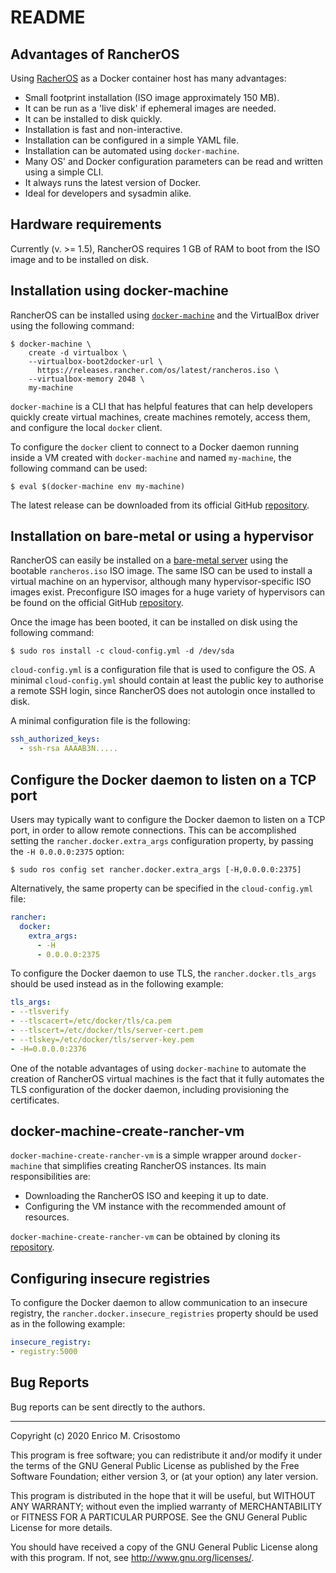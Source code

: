 README
======

Advantages of RancherOS
-----------------------

Using [RacherOS](https://rancher.com/rancher-os/) as a Docker container host has
many advantages:

* Small footprint installation (ISO image approximately 150 MB).
* It can be run as a 'live disk' if ephemeral images are needed.
* It can be installed to disk quickly.
* Installation is fast and non-interactive.
* Installation can be configured in a simple YAML file.
* Installation can be automated using `docker-machine`.
* Many OS' and Docker configuration parameters can be read and written using a
simple CLI.
* It always runs the latest version of Docker.
* Ideal for developers and sysadmin alike.

Hardware requirements
---------------------

Currently (v. >= 1.5), RancherOS requires 1 GB of RAM to boot from the ISO image
and to be installed on disk.

Installation using docker-machine
---------------------------------

RancherOS can be installed using
[`docker-machine`](https://docs.docker.com/machine/) and the VirtualBox driver
using the following command:

```shell script
$ docker-machine \
    create -d virtualbox \
    --virtualbox-boot2docker-url \
      https://releases.rancher.com/os/latest/rancheros.iso \
    --virtualbox-memory 2048 \
    my-machine
```

`docker-machine` is a CLI that has helpful features that can help developers
quickly create virtual machines, create machines remotely, access them, and
configure the local `docker` client.

To configure the `docker` client to connect to a Docker daemon running inside
a VM created with `docker-machine` and named `my-machine`, the following
command can be used:

```shell script
$ eval $(docker-machine env my-machine)
```

The latest release can be downloaded from its official GitHub
[repository](https://github.com/docker/machine/releases/).

Installation on bare-metal or using a hypervisor
------------------------------------------------

RancherOS can easily be installed on a [bare-metal
server](https://rancher.com/rancher-os/) using the bootable `rancheros.iso` ISO
image.  The same ISO can be used to install a virtual machine on an hypervisor,
although many hypervisor-specific ISO images exist.  Preconfigure ISO images for
a huge variety of hypervisors can be found on the official GitHub
[repository](https://github.com/rancher/os/releases/).

Once the image has been booted, it can be installed on disk using the following
command:

```shell script
$ sudo ros install -c cloud-config.yml -d /dev/sda
```

`cloud-config.yml` is a configuration file that is used to configure the OS.  A
minimal `cloud-config.yml` should contain at least the public key to authorise a
remote SSH login, since RancherOS does not autologin once installed to disk.

A minimal configuration file is the following:

```yaml
ssh_authorized_keys:
  - ssh-rsa AAAAB3N.....
```

Configure the Docker daemon to listen on a TCP port
---------------------------------------------------

Users may typically want to configure the Docker daemon to listen on a TCP port,
in order to allow remote connections.  This can be accomplished setting the
`rancher.docker.extra_args` configuration property, by passing the `-H
0.0.0.0:2375` option:

```shell script
$ sudo ros config set rancher.docker.extra_args [-H,0.0.0.0:2375]
```

Alternatively, the same property can be specified in the `cloud-config.yml`
file:

```yaml
rancher:
  docker:
    extra_args:
      - -H
      - 0.0.0.0:2375
```

To configure the Docker daemon to use TLS, the `rancher.docker.tls_args` should
be used instead as in the following example:

```yaml
tls_args:
- --tlsverify
- --tlscacert=/etc/docker/tls/ca.pem
- --tlscert=/etc/docker/tls/server-cert.pem
- --tlskey=/etc/docker/tls/server-key.pem
- -H=0.0.0.0:2376
```

One of the notable advantages of using `docker-machine` to automate the creation
of RancherOS virtual machines is the fact that it fully automates the TLS
configuration of the docker daemon, including provisioning the certificates.

docker-machine-create-rancher-vm
--------------------------------

`docker-machine-create-rancher-vm` is a simple wrapper around `docker-machine`
that simplifies creating RancherOS instances.  Its main responsibilities are:

* Downloading the RancherOS ISO and keeping it up to date.
* Configuring the VM instance with the recommended amount of resources.

`docker-machine-create-rancher-vm` can be obtained by cloning its
[repository](https://github.com/emcrisostomo/docker-machine-create-rancher-vm).

Configuring insecure registries
-------------------------------

To configure the Docker daemon to allow communication to an insecure registry,
the `rancher.docker.insecure_registries` property should be used as in the
following example:

```yaml
insecure_registry:
- registry:5000
```

Bug Reports
-----------

Bug reports can be sent directly to the authors.

-----

Copyright (c) 2020 Enrico M. Crisostomo

This program is free software; you can redistribute it and/or modify it under
the terms of the GNU General Public License as published by the Free Software
Foundation; either version 3, or (at your option) any later version.

This program is distributed in the hope that it will be useful, but WITHOUT ANY
WARRANTY; without even the implied warranty of MERCHANTABILITY or FITNESS FOR A
PARTICULAR PURPOSE.  See the GNU General Public License for more details.

You should have received a copy of the GNU General Public License along with
this program.  If not, see <http://www.gnu.org/licenses/>.
